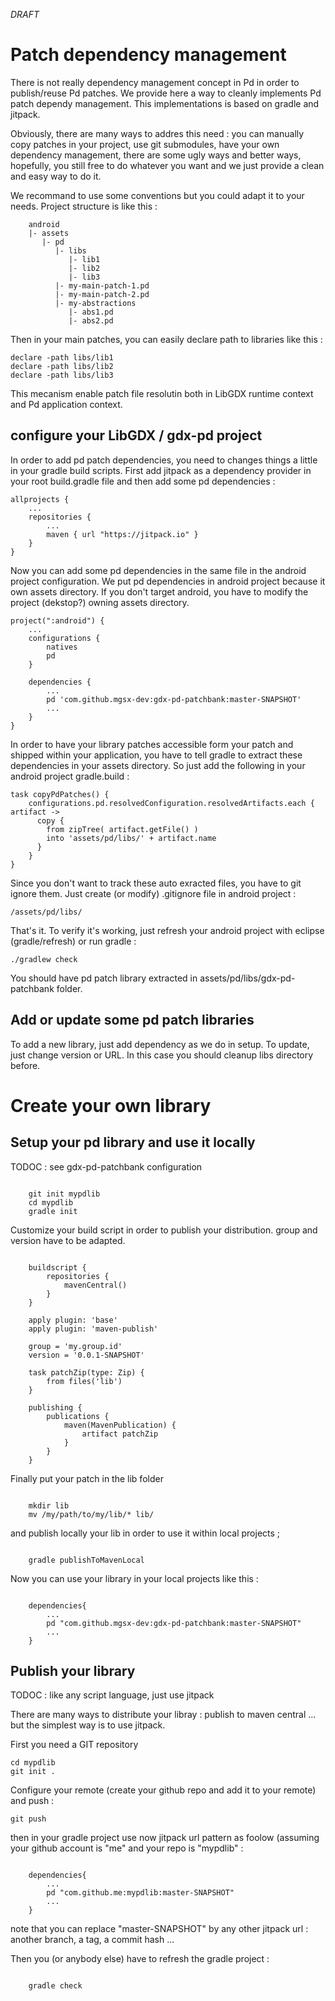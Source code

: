 *DRAFT*

# Patch dependency management

There is not really dependency management concept in Pd in order to publish/reuse Pd patches.
We provide here a way to cleanly implements Pd patch dependy management. This implementations is based on gradle
and jitpack.

Obviously, there are many ways to addres this need : you can manually copy patches in your project, use git submodules,
have your own dependency management, there are some ugly ways and better ways, hopefully, you still free to do whatever
you want and we just provide a clean and easy way to do it.

We recommand to use some conventions but you could adapt it to your needs. Project structure is like this :

```
	android
	|- assets
	   |- pd
	      |- libs
	         |- lib1
	         |- lib2
	         |- lib3
	      |- my-main-patch-1.pd
	      |- my-main-patch-2.pd
	      |- my-abstractions
	         |- abs1.pd
	         |- abs2.pd

```

Then in your main patches, you can easily declare path to libraries like this :

```
declare -path libs/lib1
declare -path libs/lib2
declare -path libs/lib3
```

This mecanism enable patch file resolutin both in LibGDX runtime context and Pd application context.


## configure your LibGDX / gdx-pd project

In order to add pd patch dependencies, you need to changes things a little in your gradle build scripts.
First add jitpack as a dependency provider in your root build.gradle file and then add some pd dependencies :

```
allprojects {
    ...
    repositories {
        ...
        maven { url "https://jitpack.io" }
    }
}
```

Now you can add some pd dependencies in the same file in the android project configuration. We put pd dependencies in
android project because it own assets directory. If you don't target android, you have to modify the project (dekstop?)
owning assets directory.

```
project(":android") {
    ...
    configurations { 
    	natives
    	pd
    }

    dependencies {
        ...
        pd 'com.github.mgsx-dev:gdx-pd-patchbank:master-SNAPSHOT'
        ...
    }
}

```

In order to have your library patches accessible form your patch and shipped within your application, you have to
tell gradle to extract these dependencies in your assets directory. So just add the following in your android project
gradle.build :

```
task copyPdPatches() {
	configurations.pd.resolvedConfiguration.resolvedArtifacts.each { artifact ->
      copy {
        from zipTree( artifact.getFile() )
        into 'assets/pd/libs/' + artifact.name
      }
    }
}
```

Since you don't want to track these auto exracted files, you have to git ignore them. Just create (or modify) .gitignore file
in android project :

```
/assets/pd/libs/
```

That's it. To verify it's working, just refresh your android project with eclipse (gradle/refresh) or run gradle :

```
./gradlew check
```

You should have pd patch library extracted in assets/pd/libs/gdx-pd-patchbank folder.

## Add or update some pd patch libraries

To add a new library, just add dependency as we do in setup. To update, just change version or URL. In this case you should
cleanup libs directory before.


# Create your own library

## Setup your pd library and use it locally

TODOC : see gdx-pd-patchbank configuration


```

	git init mypdlib
	cd mypdlib
	gradle init

```

Customize your build script in order to publish your distribution. group and version have to be adapted.
```

	buildscript {
	    repositories {
	        mavenCentral()
	    }
	}
	
	apply plugin: 'base'
	apply plugin: 'maven-publish'
	
	group = 'my.group.id'
	version = '0.0.1-SNAPSHOT'
	
	task patchZip(type: Zip) {
	    from files('lib')
	}
	
	publishing {
	    publications {
	        maven(MavenPublication) {
				artifact patchZip
	        }
	    }
	}
```

Finally put your patch in the lib folder

```

	mkdir lib
	mv /my/path/to/my/lib/* lib/
```

and publish locally your lib in order to use it within local projects ;

```
	
	gradle publishToMavenLocal
```

Now you can use your library in your local projects like this : 

```

    dependencies{
    	...
    	pd "com.github.mgsx-dev:gdx-pd-patchbank:master-SNAPSHOT"
    	...
    }
```

## Publish your library

TODOC : like any script language, just use jitpack

There are many ways to distribute your libray : publish to maven central ... but the simplest way is to use jitpack.

First you need a GIT repository

```
cd mypdlib
git init .
```

Configure your remote (create your github repo and add it to your remote) and push :
```
git push
```

then in your gradle project use now jitpack url pattern as foolow (assuming your github account is "me" and your repo is "mypdlib" :

```

    dependencies{
    	...
    	pd "com.github.me:mypdlib:master-SNAPSHOT"
    	...
    }
```
note that you can replace "master-SNAPSHOT" by any other jitpack url : another branch, a tag, a commit hash ...

Then you (or anybody else) have to refresh the gradle project :

```

    gradle check
```

